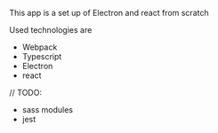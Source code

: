 This app is a set up of Electron and react from scratch

Used technologies are
 - Webpack
 - Typescript
 - Electron
 - react


// TODO:
- sass modules
- jest